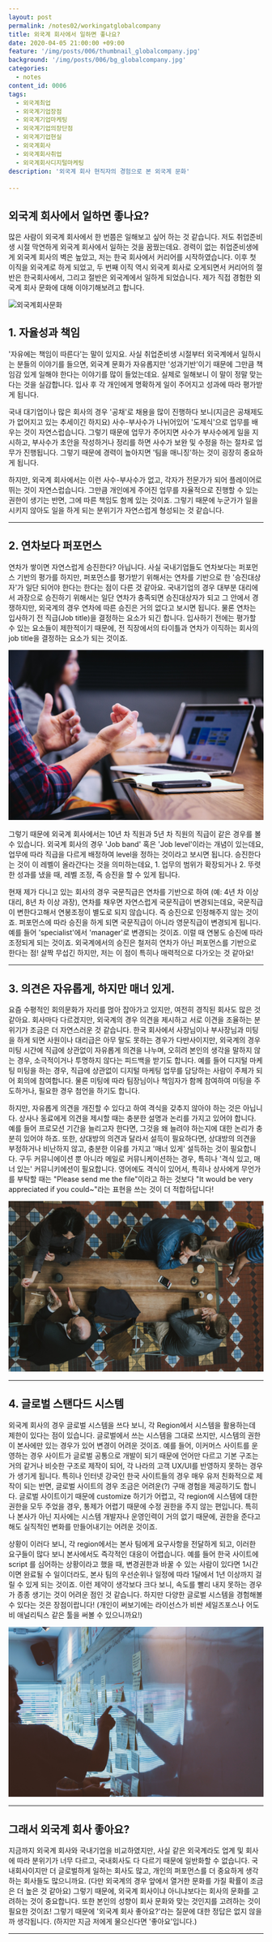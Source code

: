 ```yaml
---
layout: post
permalink: /notes02/workingatglobalcompany
title: 외국계 회사에서 일하면 좋나요?
date: 2020-04-05 21:00:00 +09:00
feature: '/img/posts/006/thumbnail_globalcompany.jpg'
background: '/img/posts/006/bg_globalcompany.jpg'
categories:
  - notes
content_id: 0006
tags:
  - 외국계최업
  - 외국계기업장점
  - 외국계기업마케팅
  - 외국계기업의장단점
  - 외국계기업현실
  - 외국계회사
  - 외국계회사취업
  - 외국계회사디지털마케팅
description: '외국계 회사 현직자의 경험으로 본 외국계 문화'

---
```


## 외국계 회사에서 일하면 좋나요?
많은 사람이 외국계 회사에서 한 번쯤은 일해보고 싶어 하는 것 같습니다. 저도 취업준비생 시절 막연하게 외국계 회사에서 일하는 것을 꿈꿨는데요. 경력이 없는 취업준비생에게 외국계 회사의 벽은 높았고, 저는 한국 회사에서 커리어를 시작하였습니다. 이후 첫 이직을 외국계로 하게 되었고, 두 번째 이직 역시 외국계 회사로 오게되면서  커리어의 절반은 한국회사에서, 그리고 절반은 외국계에서 일하게 되었습니다. 제가 직접 경험한 외국계 회사 문화에 대해 이야기해보려고 합니다.

![외국계회사문화](/img/posts/006/01.jpg)

## 1. 자율성과 책임

'자유에는 책임이 따른다'는 말이 있지요. 사실 취업준비생 시절부터 외국계에서 일하시는 분들의 이야기를 들으면, 외국계 문화가 자유롭지만 '성과기반'이기 때문에 그만큼 책임감 있게 일해야 한다는 이야기를 많이 들었는데요. 실제로 일해보니 이 말이 정말 맞는다는 것을 실감합니다. 입사 후 각 개인에게 명확하게 일이 주어지고 성과에 따라 평가받게 됩니다.    

국내 대기업이나 많은 회사의 경우 '공채'로 채용을 많이 진행하다 보니(지금은 공채제도가 없어지고 있는 추세이긴 하지요) 사수-부사수가 나뉘어있어 '도제식'으로 업무를 배우는 것이 자연스럽습니다. 그렇기 때문에 업무가 주어지면 사수가 부사수에게 일을 지시하고, 부사수가 초안을 작성하거나 정리를 하면 사수가 보완 및 수정을 하는 절차로 업무가 진행됩니다. 그렇기 때문에 경력이 높아지면 '팀을 매니징'하는 것이 굉장히 중요하게 됩니다.

하지만, 외국계 회사에서는 이런 사수-부사수가 없고, 각자가 전문가가 되어 플레이어로 뛰는 것이 자연스럽습니다. 그만큼 개인에게 주어진 업무를 자율적으로 진행할 수 있는 권한이 생기는 반면, 그에 따른 책임도 함께 있는 것이죠. 그렇기 때문에 누군가가 일을 시키지 않아도 일을 하게 되는 분위기가 자연스럽게 형성되는 것 같습니다.

------

## 2. 연차보다 퍼포먼스
연차가 쌓이면 자연스럽게 승진한다? 아닙니다. 사실 국내기업들도 연차보다는 퍼포먼스 기반의 평가를 하지만, 퍼포먼스를 평가받기 위해서는 연차를 기반으로 한 '승진대상자'가 일단 되어야 한다는 한다는 점이 다른 것 같아요. 국내기업의 경우 대부분 대리에서 과장으로 승진하기 위해서는 일단 연차가 충족되면 승진대상자가 되고 그 안에서 경쟁하지만, 외국계의 경우 연차에 따른 승진은 거의 없다고 보시면 됩니다. 물론 연차는 입사하기 전 직급(Job title)을 결정하는 요소가 되긴 합니다. 입사하기 전에는 평가할 수 있는 요소들이 제한적이기 때문에, 전 직장에서의 타이틀과 연차가 이직하는 회사의 job title을 결정하는 요소가 되는 것이죠.

![외국계회사문화](/img/posts/006/02.jpg)

그렇기 때문에 외국계 회사에서는 10년 차 직원과 5년 차 직원의 직급이 같은 경우를 볼 수 있습니다. 외국계 회사의 경우 'Job band' 혹은 'Job level'이라는 개념이 있는데요, 업무에 따라 직급을 다르게 배정하여 level을 정하는 것이라고 보시면 됩니다. 승진한다는 것이 이 레벨이 올라간다는 것을 의미하는데요, 1. 업무의 범위가 확장되거나 2. 뚜렷한 성과를 냈을 때, 레벨 조정, 즉 승진을 할 수 있게 됩니다.



현재 제가 다니고 있는 회사의 경우 국문직급은 연차를 기반으로 하여 (예: 4년 차 이상 대리, 8년 차 이상 과장), 연차를 채우면 자연스럽게 국문직급이 변경되는데요, 국문직급이 변한다고해서  연봉조정이 별도로 되지 않습니다. 즉 승진으로 인정해주지 않는 것이죠. 퍼포먼스에 따라 승진을 하게 되면 국문직급이 아니라 영문직급이 변경되게 됩니다. 예를 들어 'specialist'에서 'manager'로 변경되는 것이죠. 이럴 때 연봉도 승진에 따라 조정되게 되는 것이죠. 외국계에서의 승진은 철저히 연차가 아닌 퍼포먼스를 기반으로 한다는 점! 살짝 무섭긴 하지만, 저는 이 점이 특히나 매력적으로 다가오는 것 같아요!

------

## 3. 의견은 자유롭게, 하지만 매너 있게.
요즘 수평적인 회의문화가 자리를 먾아 잡아가고 있지만, 여전히 경직된 회사도 많은 것 같아요. 회사마다 다르겠지만, 외국계의 경우 의견을 제시하고 서로 이견을 조율하는 분위기가 조금은 더 자연스러운 것 같습니다. 한국 회사에서 사장님이나 부사장님과 미팅을 하게 되면 사원이나 대리급은 아무 말도 못하는 경우가 다반사이지만, 외국계의 경우 미팅 시간에 직급에 상관없이 자유롭게 의견을 나누며, 오히려 본인의 생각을 말하지 않는 경우, 소극적이거나 투명하지 않다는 피드백을 받기도 합니다. 예를 들어 디지털 마케팅 미팅을 하는 경우, 직급에 상관없이 디지털 마케팅 업무를 담당하는 사람이 주체가 되어 회의에 참여합니다. 물론 미팅에 따라 팀장님이나 책임자가 함께 참여하여 미팅을 주도하거나, 필요한 경우 첨언을 하기도 합니다.

하지만, 자유롭게 의견을 개진할 수 있다고 하여 격식을 갖추지 않아야 하는 것은 아닙니다. 상사나 동료에게 의견을 제시할 때는 충분한 설명과 논리를 가지고 있어야 합니다. 예를 들어 프로모션 기간을 늘리고자 한다면, 그것을 왜 늘려야 하는지에 대한 논리가 충분히 있어야 하죠. 또한, 상대방의 의견과 달라서 설득이 필요하다면, 상대방의 의견을 부정하거나 비난하지 않고, 충분한 이유를 가지고 '매너 있게' 설득하는 것이 필요합니다. 구두 커뮤니에이션 뿐 아니라 메일로 커뮤니케이션하는 경우, 특히나 '격식 있고, 매너 있는'  커뮤니키에션이 필요합니다. 영어에도 격식이 있어서, 특히나 상사에게 무언가를 부탁할 때는 "Please send me the file"이라고 하는 것보다 "It would be very appreciated if you could~"라는 표현을 쓰는 것이 더 적합하답니다!

![외국계회사문화](/img/posts/006/03.jpg)

------

## 4. 글로벌 스탠다드 시스템
외국계 회사의 경우 글로벌 시스템을 쓰다 보니, 각 Region에서 시스템을 활용하는데 제한이 있다는 점이 있습니다. 글로벌에서 쓰는 시스템을 그대로 쓰지만, 시스템의 권한이 본사에만 있는 경우가 있어 변경이 어려운 것이죠. 예를 들어, 이커머스 사이트를 운영하는 경우 사이트가 글로벌 공통으로 개발이 되기 때문에 언어만 다르고 기본 구조는 거의 같거나 비슷한 구조로 제작이 되어, 각 나라의 고객 UX/UI를 반영하지 못하는 경우가 생기게 됩니다. 특히나 인터넷 강국인 한국 사이트들의 경우 매우 유저 친화적으로 제작이 되는 반면, 글로벌 사이트의 경우 조금은 어려운(?) 구매 경험을 제공하기도 합니다. 글로벌 사이트이기 때문에 customize 하기가 어렵고, 각 region에 시스템에 대한 권한을 모두 주었을 경우, 통제가 어렵기 때문에 수정 권한을 주지 않는 편입니다. 특히나 본사가 아닌 지사에는 시스템 개발자나 운영인력이 거의 없기 때문에, 권한을 준다고 해도 실직적인 변화를 만들어내기는 어려운 것이죠.

상황이 이러다 보니, 각 region에서는 본사 팀에게 요구사항을 전달하게 되고, 이러한 요구들이 많다 보니 본사에서도 즉각적인 대응이 어렵습니다. 예를 들어 한국 사이트에 script 를 심어하는 상황이라고 했을 때,  변경권한과 바꿀 수 있는 사람이 있다면 1시간이면 완료될 수 일이더라도,  본사 팀의 우선순위나 일정에 따라 1달에서 1년 이상까지 걸릴 수 있게 되는 것이죠. 이런 제약이 생각보다 크다 보니, 속도를 빨리 내지 못하는 경우가 종종 생기는 것이  어려운 점인 것 같습니다. 하지만 다양한 글로벌 시스템을 경험해볼 수 있다는 것은 장점이랍니다! (개인이 써보기에는 라이선스가 비싼 세일즈포스나 어도비 애널리틱스 같은 툴을  써볼 수 있으니까요!)

![외국계회사문화](/img/posts/006/04.jpg)

------


## 그래서 외국계 회사 좋아요?
지금까지 외국계 회사와 국내기업을 비교하였지만, 사실 같은 외국계라도 업계 및 회사에 따라 분위기가 너무 다르고, 국내회사도 다 다르기 때문에 일반화할 수 없습니다. 국내회사이지만 더 글로벌하게 일하는 회사도 많고, 개인의 퍼포먼스를 더 중요하게 생각하는 회사들도 많으니까요. (다만 외국계의 경우 앞에서 열거한 문화를 가질 확률이 조금은 더 높은 것 같아요) 그렇기 때문에, 외국계 회사이냐 아니냐보다는 회사의 문화를 고려하는 것이 중요합니다.  또한 본인의 성향이 회사 문화와 맞는 것인지를 고려하는 것이 필요한 것이죠! 그렇기 때문에 '외국계 회사 좋아요?'라는 질문에 대한 정답은 없지 않을까 생각됩니다. (하지만 지금 저에게 물으신다면 '좋아요'입니다.)



------
